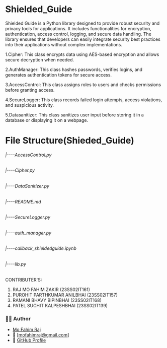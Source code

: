 # Shielded_Guide
Shielded Guide is a Python library designed to provide robust security and privacy tools for applications. It includes functionalities for encryption, authentication, access control, logging, and secure data handling. The library ensures that developers can easily integrate security best practices into their applications without complex implementations.

1.Cipher: This class encrypts data using AES-based encryption and allows secure decryption when needed.

2.AuthManager: This class hashes passwords, verifies logins, and generates authentication tokens for secure access.

3.AccessControl: This class assigns roles to users and checks permissions before granting access.

4.SecureLogger: This class records failed login attempts, access violations, and suspicious activity.

5.Datasanitizer: This class sanitizes user input before storing it in a database or displaying it on a webpage.

# File Structure(Shieded_Guide)
###### |----AccessControl.py
###### |----Cipher.py
###### |----DataSanitizer.py
###### |----README.md
###### |----SecureLogger.py
###### |----auth_manager.py
###### |----callback_shieldedguide.ipynb
###### |----lib.py

CONTRIBUTER'S:
1. RAJ MO FAHIM ZAKIR           (23SS02IT161)
2. PUROHIT PARTHKUMAR ANILBHAI  (23SS02IT157)
3. RAMANI BHAVY BIPINBHAI       (23SS02IT168)
4. PATEL SUCHIT KALPESHBHAI     (23SS02IT139)

### 👨‍💻 Author
- [Mo Fahim Raj](https://www.linkedin.com/in/mo-fahim-raj-175b9b304/)
- 📧 [mofahimraj@gmail.com]
- 🔗 [GitHub Profile](https://github.com/Fahimraj12)
